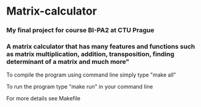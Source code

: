 # Matrix-calculator
<h3> My final project for course BI-PA2 at CTU Prague </h3>
<h3> A matrix calculator that has many features and functions such as matrix multiplication, addition, transposition, finding determinant of a matrix and much more"</h3>
 
<p>To compile the program using command line simply type "make all" </p>
<p>To run the program type "make run" in your command line </p>
<p>For more details see Makefile</p>
